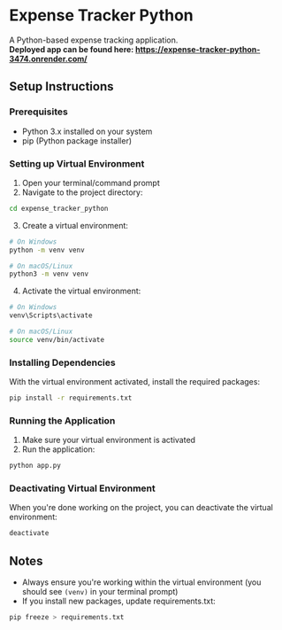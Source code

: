 # Expense Tracker Python

A Python-based expense tracking application. \
**Deployed app can be found here: https://expense-tracker-python-3474.onrender.com/**

## Setup Instructions

### Prerequisites
- Python 3.x installed on your system
- pip (Python package installer)

### Setting up Virtual Environment

1. Open your terminal/command prompt
2. Navigate to the project directory:
```bash
cd expense_tracker_python
```

3. Create a virtual environment:
```bash
# On Windows
python -m venv venv

# On macOS/Linux
python3 -m venv venv
```

4. Activate the virtual environment:
```bash
# On Windows
venv\Scripts\activate

# On macOS/Linux
source venv/bin/activate
```

### Installing Dependencies

With the virtual environment activated, install the required packages:
```bash
pip install -r requirements.txt
```

### Running the Application

1. Make sure your virtual environment is activated
2. Run the application:
```bash
python app.py
```

### Deactivating Virtual Environment

When you're done working on the project, you can deactivate the virtual environment:
```bash
deactivate
```

## Notes
- Always ensure you're working within the virtual environment (you should see `(venv)` in your terminal prompt)
- If you install new packages, update requirements.txt:
```bash
pip freeze > requirements.txt
```
```
